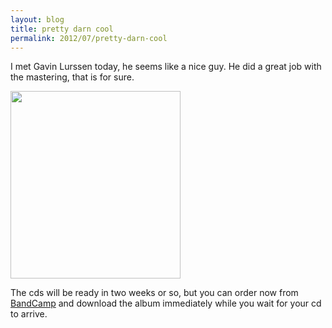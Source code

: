 ```yaml
---
layout: blog
title: pretty darn cool
permalink: 2012/07/pretty-darn-cool
---
```


I met Gavin Lurssen today, he seems like a nice guy. He did a great job with the mastering, that is for sure.

<a href="http://blog.kristeraxel.com/wp-content/uploads/2012/07/IMG_1415.jpg"><img src="http://blog.kristeraxel.com/wp-content/uploads/2012/07/IMG_1415-272x300.jpg" alt="" title="IMG_1415" width="272" height="300" class="aligncenter size-medium wp-image-1967" /></a>

The cds will be ready in two weeks or so, but you can order now from <a href="http://axelradio.com/album/sky-meet-sea" title="kristeraxel on band camp">BandCamp</a> and download the album immediately while you wait for your cd to arrive.
